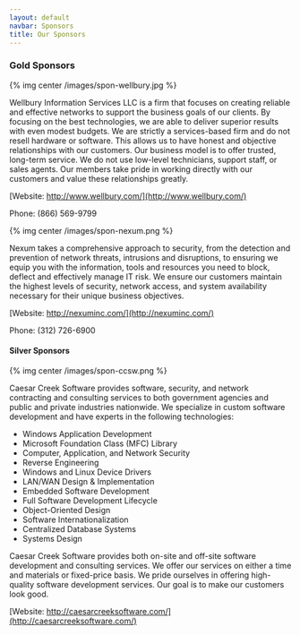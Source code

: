 ```yaml
---
layout: default
navbar: Sponsors
title: Our Sponsors
---
```


### Gold Sponsors

{% img center /images/spon-wellbury.jpg %}

Wellbury Information Services LLC is a firm that focuses on creating reliable
and effective networks to support the business goals of our clients. By focusing
on the best technologies, we are able to deliver superior results with even
modest budgets. We are strictly a services-based firm and do not resell hardware
or software. This allows us to have honest and objective relationships with our
customers. Our business model is to offer trusted, long-term service. We do not
use low-level technicians, support staff, or sales agents. Our members take
pride in working directly with our customers and value these relationships
greatly.

[Website: http://www.wellbury.com/](http://www.wellbury.com/)

Phone: (866) 569-9799

{% img center /images/spon-nexum.png %}

Nexum takes a comprehensive approach to security, from the detection and
prevention of network threats, intrusions and disruptions, to ensuring we equip
you with the information, tools and resources you need to block, deflect and
effectively manage IT risk. We ensure our customers maintain the highest levels
of security, network access, and system availability necessary for their unique
business objectives.

[Website: http://nexuminc.com/](http://nexuminc.com/)

Phone: (312) 726-6900

#### Silver Sponsors

{% img center /images/spon-ccsw.png %}

 Caesar Creek Software provides software, security, and network contracting and
 consulting services to both government agencies and public and private
 industries nationwide. We specialize in custom software development and have
 experts in the following technologies:

* Windows Application Development
* Microsoft Foundation Class (MFC) Library
* Computer, Application, and Network Security
* Reverse Engineering
* Windows and Linux Device Drivers
* LAN/WAN Design & Implementation
* Embedded Software Development
* Full Software Development Lifecycle
* Object-Oriented Design
* Software Internationalization
* Centralized Database Systems
* Systems Design

Caesar Creek Software provides both on-site and off-site software development
and consulting services. We offer our services on either a time and materials or
fixed-price basis. We pride ourselves in offering high-quality software
development services. Our goal is to make our customers look good.

[Website: http://caesarcreeksoftware.com/](http://caesarcreeksoftware.com/)
